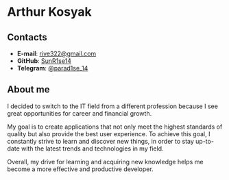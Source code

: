 # Arthur Kosyak

## Contacts
- **E-mail**: rive322@gmail.com
- **GitHub**: [SunR1se14](https://github.com/SunR1se14)
- **Telegram**: [@parad1se_14](https://t.me/parad1se_14)

## About me
I decided to switch to the IT field from a different profession because I see great opportunities for career and financial growth.

My goal is to create applications that not only meet the highest standards of quality but also provide the best user experience. To achieve this goal, I constantly strive to learn and discover new things, in order to stay up-to-date with the latest trends and technologies in my field.

Overall, my drive for learning and acquiring new knowledge helps me become a more effective and productive developer.

